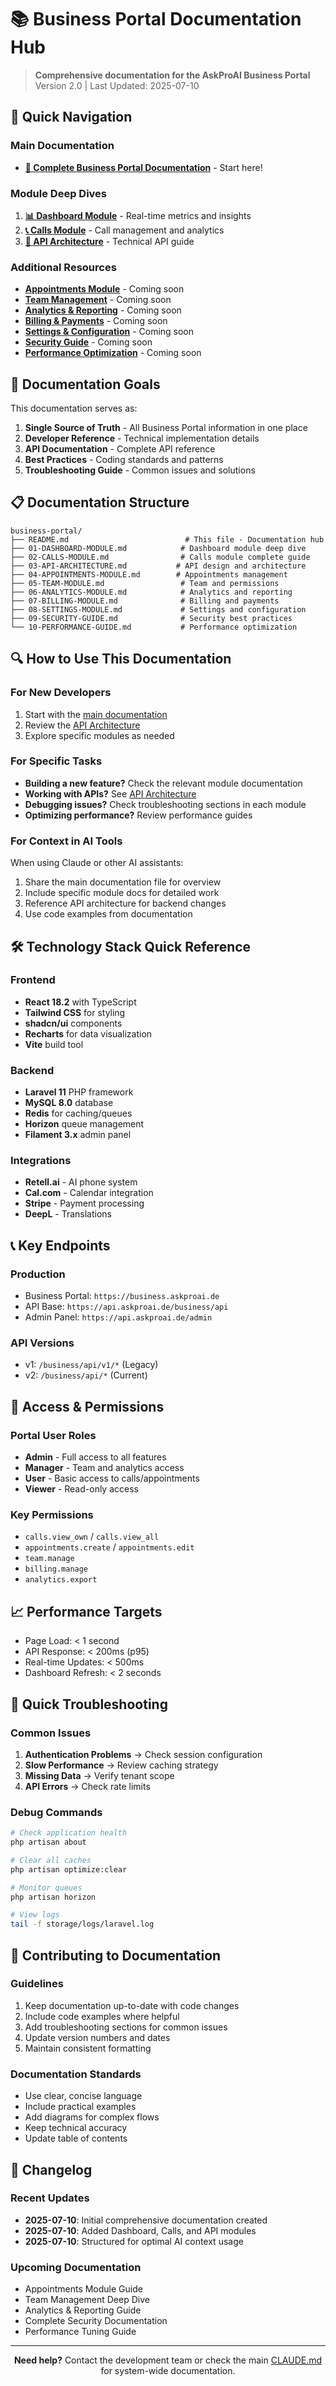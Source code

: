 # 📚 Business Portal Documentation Hub

> **Comprehensive documentation for the AskProAI Business Portal**  
> Version 2.0 | Last Updated: 2025-07-10

## 🚀 Quick Navigation

### Main Documentation
- [**📖 Complete Business Portal Documentation**](../../BUSINESS_PORTAL_DOCUMENTATION.md) - Start here!

### Module Deep Dives
1. [**📊 Dashboard Module**](./01-DASHBOARD-MODULE.md) - Real-time metrics and insights
2. [**📞 Calls Module**](./02-CALLS-MODULE.md) - Call management and analytics
3. [**🔌 API Architecture**](./03-API-ARCHITECTURE.md) - Technical API guide

### Additional Resources
- [**Appointments Module**](./04-APPOINTMENTS-MODULE.md) - Coming soon
- [**Team Management**](./05-TEAM-MODULE.md) - Coming soon
- [**Analytics & Reporting**](./06-ANALYTICS-MODULE.md) - Coming soon
- [**Billing & Payments**](./07-BILLING-MODULE.md) - Coming soon
- [**Settings & Configuration**](./08-SETTINGS-MODULE.md) - Coming soon
- [**Security Guide**](./09-SECURITY-GUIDE.md) - Coming soon
- [**Performance Optimization**](./10-PERFORMANCE-GUIDE.md) - Coming soon

## 🎯 Documentation Goals

This documentation serves as:
1. **Single Source of Truth** - All Business Portal information in one place
2. **Developer Reference** - Technical implementation details
3. **API Documentation** - Complete API reference
4. **Best Practices** - Coding standards and patterns
5. **Troubleshooting Guide** - Common issues and solutions

## 📋 Documentation Structure

```
business-portal/
├── README.md                          # This file - Documentation hub
├── 01-DASHBOARD-MODULE.md            # Dashboard module deep dive
├── 02-CALLS-MODULE.md                # Calls module complete guide
├── 03-API-ARCHITECTURE.md           # API design and architecture
├── 04-APPOINTMENTS-MODULE.md        # Appointments management
├── 05-TEAM-MODULE.md                 # Team and permissions
├── 06-ANALYTICS-MODULE.md            # Analytics and reporting
├── 07-BILLING-MODULE.md              # Billing and payments
├── 08-SETTINGS-MODULE.md             # Settings and configuration
├── 09-SECURITY-GUIDE.md              # Security best practices
└── 10-PERFORMANCE-GUIDE.md           # Performance optimization
```

## 🔍 How to Use This Documentation

### For New Developers
1. Start with the [main documentation](../../BUSINESS_PORTAL_DOCUMENTATION.md)
2. Review the [API Architecture](./03-API-ARCHITECTURE.md)
3. Explore specific modules as needed

### For Specific Tasks
- **Building a new feature?** Check the relevant module documentation
- **Working with APIs?** See [API Architecture](./03-API-ARCHITECTURE.md)
- **Debugging issues?** Check troubleshooting sections in each module
- **Optimizing performance?** Review performance guides

### For Context in AI Tools
When using Claude or other AI assistants:
1. Share the main documentation file for overview
2. Include specific module docs for detailed work
3. Reference API architecture for backend changes
4. Use code examples from documentation

## 🛠️ Technology Stack Quick Reference

### Frontend
- **React 18.2** with TypeScript
- **Tailwind CSS** for styling
- **shadcn/ui** components
- **Recharts** for data visualization
- **Vite** build tool

### Backend
- **Laravel 11** PHP framework
- **MySQL 8.0** database
- **Redis** for caching/queues
- **Horizon** queue management
- **Filament 3.x** admin panel

### Integrations
- **Retell.ai** - AI phone system
- **Cal.com** - Calendar integration
- **Stripe** - Payment processing
- **DeepL** - Translations

## 📞 Key Endpoints

### Production
- Business Portal: `https://business.askproai.de`
- API Base: `https://api.askproai.de/business/api`
- Admin Panel: `https://api.askproai.de/admin`

### API Versions
- v1: `/business/api/v1/*` (Legacy)
- v2: `/business/api/*` (Current)

## 🔐 Access & Permissions

### Portal User Roles
- **Admin** - Full access to all features
- **Manager** - Team and analytics access
- **User** - Basic access to calls/appointments
- **Viewer** - Read-only access

### Key Permissions
- `calls.view_own` / `calls.view_all`
- `appointments.create` / `appointments.edit`
- `team.manage`
- `billing.manage`
- `analytics.export`

## 📈 Performance Targets

- Page Load: < 1 second
- API Response: < 200ms (p95)
- Real-time Updates: < 500ms
- Dashboard Refresh: < 2 seconds

## 🚨 Quick Troubleshooting

### Common Issues
1. **Authentication Problems** → Check session configuration
2. **Slow Performance** → Review caching strategy
3. **Missing Data** → Verify tenant scope
4. **API Errors** → Check rate limits

### Debug Commands
```bash
# Check application health
php artisan about

# Clear all caches
php artisan optimize:clear

# Monitor queues
php artisan horizon

# View logs
tail -f storage/logs/laravel.log
```

## 🤝 Contributing to Documentation

### Guidelines
1. Keep documentation up-to-date with code changes
2. Include code examples where helpful
3. Add troubleshooting sections for common issues
4. Update version numbers and dates
5. Maintain consistent formatting

### Documentation Standards
- Use clear, concise language
- Include practical examples
- Add diagrams for complex flows
- Keep technical accuracy
- Update table of contents

## 📝 Changelog

### Recent Updates
- **2025-07-10**: Initial comprehensive documentation created
- **2025-07-10**: Added Dashboard, Calls, and API modules
- **2025-07-10**: Structured for optimal AI context usage

### Upcoming Documentation
- Appointments Module Guide
- Team Management Deep Dive
- Analytics & Reporting Guide
- Complete Security Documentation
- Performance Tuning Guide

---

<center>

**Need help?** Contact the development team or check the main [CLAUDE.md](../../CLAUDE.md) for system-wide documentation.

</center>